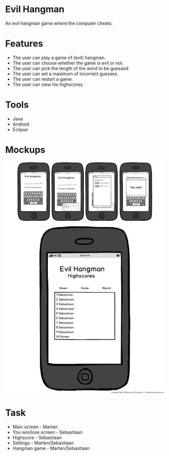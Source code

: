 # Evil Hangman

An evil hangman game where the computer cheats.

# Features

* The user can play a game of (evil) hangman.
* The user can choose whether the game is evil or not.
* The user can pick the length of the word to be guessed.
* The user can set a maximum of incorrect guesses.
* The user can restart a game.
* The user can view his highscores.

# Tools

* Java
* Android
* Eclipse

# Mockups

![alt text](myImage.png "img")
![alt text](myImage2.png "img")

# Task

* Main screen - Marten
* You win/lose screen - Sebastiaan
* Highscore - Sebastiaan
* Settings - Marten/Sebastiaan
* Hangman game - Marten/Sebastiaan





